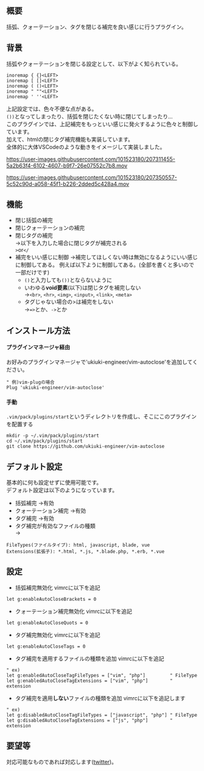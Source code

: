 ## 概要
括弧、クォーテーション、タグを閉じる補完を良い感じに行うプラグイン。

## 背景
括弧やクォーテーションを閉じる設定として、以下がよく知られている。
```
inoremap { {}<LEFT>
inoremap [ []<LEFT>
inoremap ( ()<LEFT>
inoremap " ""<LEFT>
inoremap ' ''<LEFT>
```

上記設定では、色々不便な点がある。  
```())```となってしまったり、括弧を閉じたくない時に閉じてしまったり...  
このプラグインでは、上記補完をもっといい感じに発火するように色々と制御しています。  
加えて、htmlの閉じタグ補完機能も実装しています。  
全体的に大体VSCodeのような動きをイメージして実装しました。

https://user-images.githubusercontent.com/101523180/207311455-5a2b63f4-6102-4607-b9f7-26e07552c7b8.mov

https://user-images.githubusercontent.com/101523180/207350557-5c52c90d-a058-45f1-b226-2dded5c428a4.mov


## 機能
- 閉じ括弧の補完
- 閉じクォーテーションの補完
- 閉じタグの補完  
→以下を入力した場合に閉じタグが補完される  
```>```or```</```
- 補完をいい感じに制御
→補完してほしくない時は無効になるようにいい感じに制御してある。
例えば以下ように制御してある。(全部を書くと多いので一部だけです)
  - ```()```と入力しても```())```とならないように
  - いわゆる**void要素**(以下)は閉じタグを補完しない  
  →```<br>```, ```<hr>```, ```<img>```, ```<input>```, ```<link>```, ```<meta>```
  - タグじゃない場合の>は補完をしない  
  →```=>```とか、```->```とか

## インストール方法
#### プラグインマネージャ経由
お好みのプラグインマネージャで'ukiuki-engineer/vim-autoclose'を追加してください。  
```vim
" 例)vim-plugの場合
Plug 'ukiuki-engineer/vim-autoclose'
```
#### 手動
```.vim/pack/plugins/start```というディレクトリを作成し、そこにこのプラグインを配置する
```
mkdir -p ~/.vim/pack/plugins/start
cd ~/.vim/pack/plugins/start
git clone https://github.com/ukiuki-engineer/vim-autoclose
```

## デフォルト設定
基本的に何も設定せずに使用可能です。  
デフォルト設定は以下のようになっています。
- 括弧補完             →有効
- クォーテーション補完 →有効
- タグ補完             →有効
- タグ補完が有効なファイルの種類  
→
```
FileTypes(ファイルタイプ): html, javascript, blade, vue
Extensions(拡張子): *.html, *.js, *.blade.php, *.erb, *.vue
```

## 設定
- 括弧補完無効化
vimrcに以下を追記
```vim
let g:enableAutoCloseBrackets = 0
```
- クォーテーション補完無効化
vimrcに以下を追記
```vim
let g:enableAutoCloseQuots = 0
```
- タグ補完無効化
vimrcに以下を追記
```vim
let g:enableAutoCloseTags = 0
```

- タグ補完を適用するファイルの種類を追加
vimrcに以下を追記
```vim
" ex)
let g:enabledAutoCloseTagFileTypes = ["vim", "php"]         " FileType
let g:enabledAutoCloseTagExtensions = ["vim", "php"]        " extension
```

- タグ補完を適用**しない**ファイルの種類を追加
vimrcに以下を追記します
```vim
" ex)
let g:disabledAutoCloseTagFileTypes = ["javascript", "php"] " FileType
let g:disabledAutoCloseTagExtensions = ["js", "php"]        " extension
```

## 要望等
対応可能なものであれば対応します([twitter](https://twitter.com/YUKI75191105))。  
